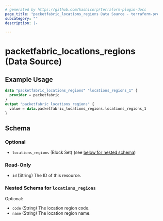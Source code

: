 ```yaml
---
# generated by https://github.com/hashicorp/terraform-plugin-docs
page_title: "packetfabric_locations_regions Data Source - terraform-provider-packetfabric"
subcategory: ""
description: |-
  
---
```


# packetfabric_locations_regions (Data Source)



## Example Usage

```terraform
data "packetfabric_locations_regions" "locations_regions_1" {
  provider = packetfabric
}
output "packetfabric_locations_regions" {
  value = data.packetfabric_locations_regions.locations_regions_1
}
```

<!-- schema generated by tfplugindocs -->
## Schema

### Optional

- `locations_regions` (Block Set) (see [below for nested schema](#nestedblock--locations_regions))

### Read-Only

- `id` (String) The ID of this resource.

<a id="nestedblock--locations_regions"></a>
### Nested Schema for `locations_regions`

Optional:

- `code` (String) The location region code.
- `name` (String) The location region name.


